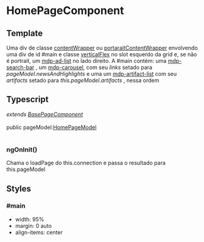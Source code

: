 # HomePageComponent

## Template
Uma div de classe [contentWrapper](/Docs/src/Styles.md#.contentWrapper) ou [portaraitContentWrapper](/Docs/src/Styles.md#.contentWrapperPortrait) envolvendo uma div de id #main e classe [verticalFlex](/Docs/src/Styles.md#.verticalFlex) no slot esquerdo da grid e, se não é portrait, um [mdp-ad-list](/Docs/src/app/components/structure/AdList.md) no lado direito. A #main contém: uma [mdp-search-bar](/Docs/src/app/components/controls/SearchBar.md) , um [mdp-carousel](/Docs/src/app/components/widgets/Carousel.md), com seu *links* setado para *pageModel.newsAndHighlights*  e uma um [mdp-artifact-list](/Docs/src/app/components/structure/ArtifactList.md) com seu *artifacts* setado para *this.pageModel.artifacts* , nessa ordem
## Typescript
*extends [BasePageComponent](/Docs/src/app/components/pages/BasePage.md)*<br><br>
public pageModel:[HomePageModel](/Docs/src/app/models/pages/HomePageModel.md)<br><br>
### ngOnInit()
Chama o loadPage do this.connection e passa o resultado para this.pageModel
## Styles
### \#main 
- width: 95%
- margin: 0 auto
- align-items: center
